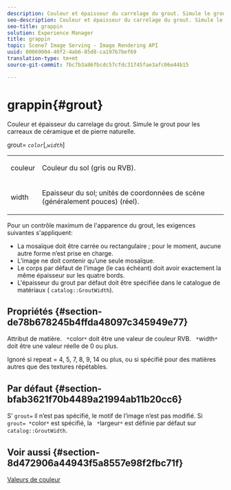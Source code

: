 ```yaml
---
description: Couleur et épaisseur du carrelage du grout. Simule le grout pour les carreaux de céramique et de pierre naturelle.
seo-description: Couleur et épaisseur du carrelage du grout. Simule le grout pour les carreaux de céramique et de pierre naturelle.
seo-title: grappin
solution: Experience Manager
title: grappin
topic: Scene7 Image Serving - Image Rendering API
uuid: 00069004-40f2-4ab6-85d8-ca197b7bef69
translation-type: tm+mt
source-git-commit: 7bc7b3a86fbcdc57cfdc31745fae3afc06e44b15

---
```



# grappin{#grout}

Couleur et épaisseur du carrelage du grout. Simule le grout pour les carreaux de céramique et de pierre naturelle.

grout= *`color`*[,*`width`*]

<table id="simpletable_302B78CFC8F14E0F962D1D2064AD1371"> 
 <tr class="strow"> 
  <td class="stentry"> <p> <span class="codeph"> <span class="varname"> couleur </span></span> </p> </td> 
  <td class="stentry"> <p>Couleur du sol (gris ou RVB). </p> </td> 
 </tr> 
 <tr class="strow"> 
  <td class="stentry"> <p> <span class="codeph"> <span class="varname"> width </span> </span> </p> </td> 
  <td class="stentry"> <p>Epaisseur du sol; unités de coordonnées de scène (généralement pouces) (réel). </p> </td> 
 </tr> 
</table>

Pour un contrôle maximum de l&#39;apparence du grout, les exigences suivantes s&#39;appliquent:

* La mosaïque doit être carrée ou rectangulaire ; pour le moment, aucune autre forme n’est prise en charge.
* L’image ne doit contenir qu’une seule mosaïque.
* Le corps par défaut de l’image (le cas échéant) doit avoir exactement la même épaisseur sur les quatre bords.
* L&#39;épaisseur du grout par défaut doit être spécifiée dans le catalogue de matériaux ( `catalog::GroutWidth`).

## Propriétés {#section-de78b678245b4ffda48097c345949e77}

Attribut de matière. ` *`color`*` doit être une valeur de couleur RVB. ` *`width`*` doit être une valeur réelle de 0 ou plus.

Ignoré si repeat = 4, 5, 7, 8, 9, 14 ou plus, ou si spécifié pour des matières autres que des textures répétables.

## Par défaut {#section-bfab3621f70b4489a21994ab11b20cc6}

S’ `grout=` il n’est pas spécifié, le motif de l’image n’est pas modifié. Si ` grout= *`color`*` est spécifié, la ` *`largeur`*` est définie par défaut sur `catalog::GroutWidth`.

## Voir aussi {#section-8d472906a44943f5a8557e98f2fbc71f}

[Valeurs de couleur](../../../../../ir-api/http-protocol/image-rendering-api-ref/c-ir-http-protocol-ref/c-ir-http-protocol-syntax-and-features/r-ir-color-values.md#reference-657f95c0841742d2a55a48bc938303f6)
